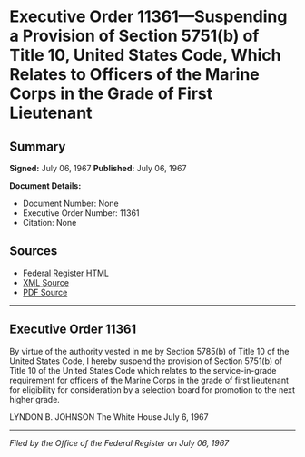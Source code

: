 # Executive Order 11361—Suspending a Provision of Section 5751(b) of Title 10, United States Code, Which Relates to Officers of the Marine Corps in the Grade of First Lieutenant

## Summary

**Signed:** July 06, 1967
**Published:** July 06, 1967

**Document Details:**
- Document Number: None
- Executive Order Number: 11361
- Citation: None

## Sources
- [Federal Register HTML](https://www.presidency.ucsb.edu/documents/executive-order-11361-suspending-provision-section-5751b-title-10-united-states-code-which)
- [XML Source](None)
- [PDF Source](None)

---

## Executive Order 11361

By virtue of the authority vested in me by Section 5785(b) of Title 10 of the United States Code, I hereby suspend the provision of Section 5751(b) of Title 10 of the United States Code which relates to the service-in-grade requirement for officers of the Marine Corps in the grade of first lieutenant for eligibility for consideration by a selection board for promotion to the next higher grade.

LYNDON B. JOHNSON
The White House
July 6, 1967

---

*Filed by the Office of the Federal Register on July 06, 1967*
